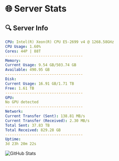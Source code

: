 # 🌐 Server Stats
## 🔍 Server Info
```yaml
CPU: Intel(R) Xeon(R) CPU E5-2699 v4 @ 1268.58GHz
CPU Usage: 1.60%
Cores: 44P | 88T
-----------------------------------
Memory:
Current Usage: 9.54 GB/503.74 GB
Available: 490.95 GB
-----------------------------------
Disk:
Current Usage: 16.91 GB/1.71 TB
Free: 1.61 TB
-----------------------------------
GPU:
No GPU detected
-----------------------------------
Network:
Current Transfer (Sent): 138.81 MB/s
Current Transfer (Received): 2.30 MB/s
Total Sent: 37.83 TB
Total Received: 829.28 GB
-----------------------------------
Uptime:
3d 23h 20m 22s
```
![GitHub Stats](https://img.shields.io/badge/Updated-2025-02-11_22:03:40-blue)